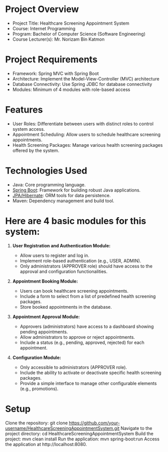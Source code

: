 # Project Overview
- Project Title: Healthcare Screening Appointment System
- Course: Internet Programming
- Program: Bachelor of Computer Science (Software Engineering)
- Course Lecturer(s): Mr. Norizam Bin Katmon

# Project Requirements
- Framework: Spring MVC with Spring Boot
- Architecture: Implement the Model-View-Controller (MVC) architecture
- Database Connectivity: Use Spring JDBC for database connectivity
- Modules: Minimum of 4 modules with role-based access

# Features
- User Roles: Differentiate between users with distinct roles to control system access.
- Appointment Scheduling: Allow users to schedule healthcare screening appointments.
- Health Screening Packages: Manage various health screening packages offered by the system.

# Technologies Used
- Java: Core programming language.
- [Spring Boot](https://spring.io/projects/spring-boot): Framework for building robust Java applications.
- [JPA/Hibernate](https://hibernate.org/): ORM tools for data persistence.
- Maven: Dependency management and build tool.

# Here are 4 basic modules for this system:

1. **User Registration and Authentication Module:**
   - Allow users to register and log in.
   - Implement role-based authentication (e.g., USER, ADMIN).
   - Only administrators (APPROVER role) should have access to the approval and configuration functionalities.

2. **Appointment Booking Module:**
   - Users can book healthcare screening appointments.
   - Include a form to select from a list of predefined health screening packages.
   - Store booked appointments in the database.

3. **Appointment Approval Module:**
   - Approvers (administrators) have access to a dashboard showing pending appointments.
   - Allow administrators to approve or reject appointments.
   - Include a status (e.g., pending, approved, rejected) for each appointment.

4. **Configuration Module:**
   - Only accessible to administrators (APPROVER role).
   - Include the ability to activate or deactivate specific health screening packages.
   - Provide a simple interface to manage other configurable elements (e.g., promotions).

# Setup
Clone the repository:
git clone https://github.com/your-username/HealthcareScreeningAppointmentSystem.git
Navigate to the project directory:
cd HealthcareScreeningAppointmentSystem
Build the project:
mvn clean install
Run the application:
mvn spring-boot:run
Access the application at http://localhost:8080.
